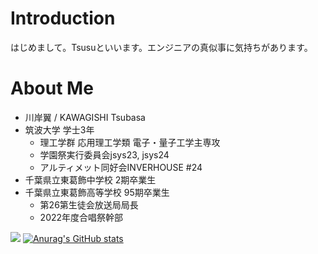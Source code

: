 # Introduction
はじめまして。Tsusuといいます。エンジニアの真似事に気持ちがあります。

# About Me
- 川岸翼 / KAWAGISHI Tsubasa
- 筑波大学 学士3年
  - 理工学群 応用理工学類 電子・量子工学主専攻
  - 学園祭実行委員会jsys23, jsys24
  - アルティメット同好会INVERHOUSE #24
- 千葉県立東葛飾中学校 2期卒業生
- 千葉県立東葛飾高等学校 95期卒業生
  - 第26第生徒会放送局局長
  - 2022年度合唱祭幹部


![](https://github-readme-stats.vercel.app/api/top-langs?username=tsusu0409&show_icons=true&locale=en&layout=compact)
[![Anurag's GitHub stats](https://github-readme-stats.vercel.app/api?username=tsusu0409)](https://github.com/anuraghazra/github-readme-stats)
